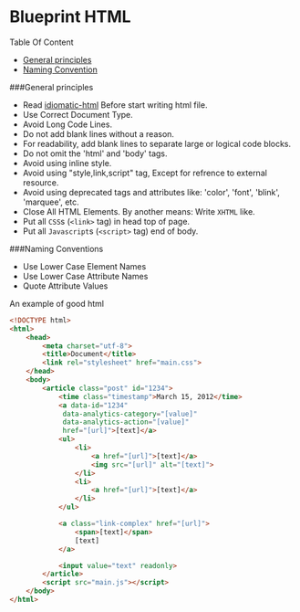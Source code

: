 # Blueprint HTML

Table Of Content 
* [General principles](#user-content-general-principles)
* [Naming Convention](#user-content-naming-convention)

###General principles
* Read [idiomatic-html](https://github.com/farakavco/idiomatic-html) Before start writing html file.
* Use Correct Document Type.
* Avoid Long Code Lines.
* Do not add blank lines without a reason.
* For readability, add blank lines to separate large or logical code blocks.
* Do not omit the 'html' and 'body' tags.
* Avoid using inline style.
* Avoid using "style,link,script" tag, Except for refrence to external resource.
* Avoid using deprecated tags and attributes like: 'color', 'font', 'blink', 'marquee', etc.
* Close All HTML Elements. By another means: Write `XHTML` like.
* Put all `CSS`s (`<link>` tag) in head top of page.
* Put all `Javascript`s (`<script>` tag) end of body.

###Naming Conventions
* Use Lower Case Element Names
* Use Lower Case Attribute Names
* Quote Attribute Values

An example of good html

```html
<!DOCTYPE html>
<html>
    <head>
        <meta charset="utf-8">
        <title>Document</title>
        <link rel="stylesheet" href="main.css">
    </head>
    <body>
        <article class="post" id="1234">
            <time class="timestamp">March 15, 2012</time>
            <a data-id="1234"
             data-analytics-category="[value]"
             data-analytics-action="[value]"
             href="[url]">[text]</a>
            <ul>
                <li>
                    <a href="[url]">[text]</a>
                    <img src="[url]" alt="[text]">
                </li>
                <li>
                    <a href="[url]">[text]</a>
                </li>
            </ul>

            <a class="link-complex" href="[url]">
                <span>[text]</span>
                [text]
            </a>

            <input value="text" readonly>
        </article>
        <script src="main.js"></script>
    </body>
</html>
```
